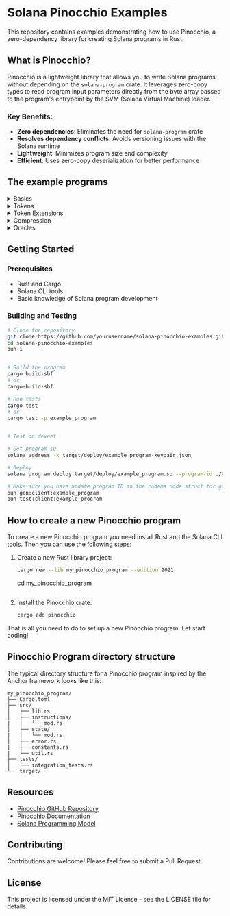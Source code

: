 # Solana Pinocchio Examples

This repository contains examples demonstrating how to use Pinocchio, a zero-dependency library for creating Solana programs in Rust.

## What is Pinocchio?

Pinocchio is a lightweight library that allows you to write Solana programs without depending on the `solana-program` crate. It leverages zero-copy types to read program input parameters directly from the byte array passed to the program's entrypoint by the SVM (Solana Virtual Machine) loader.

### Key Benefits:

- **Zero dependencies**: Eliminates the need for `solana-program` crate
- **Resolves dependency conflicts**: Avoids versioning issues with the Solana runtime
- **Lightweight**: Minimizes program size and complexity
- **Efficient**: Uses zero-copy deserialization for better performance

## The example programs

<details>
  <summary>Basics</summary>

### Hello world

[Hello World on Solana! A minimal program that logs a greeting.](./basics/hello-solana)

### Account-data

[Store and retrieve data using Solana accounts.](./basics/account-data)

### Storing global state - Counter

[Use a PDA to store global state, making a counter that increments when called.](./basics/counter)

### Saving per-user state - Favorites

[Save and update per-user state on the blockchain, ensuring users can only update their own information.](./basics/favorites)

### Checking Instruction Accounts

[Check that the accounts provided in incoming instructions meet particular criteria.](./basics/checking-accounts)

### Closing Accounts

[Close an account and get the Lamports back.](./basics/close-account)

### Creating Accounts

[Make new accounts on the blockchain.](./basics/create-account)

### Cross program invocations

[Invoke an instruction handler from one onchain program in another onchain program.](./basics/cross-program-invocation)

### PDA rent-payer

[Use a PDA to pay the rent for the creation of a new account.](./basics/pda-rent-payer)

### Processing instructions

[Add parameters to an instruction handler and use them.](./basics/processing-instructions)

### Storing date in program derived addresses

[Store and retrieve state in Solana.](./basics/program-derived-addresses)

### Handling accounts that expand in size

[How to store state that changes size in Solana.](./basics/realloc)

### Calculating account size to determine rent

[Determine the necessary minimum rent by calculating an account's size.](./basics/rent)

### Laying out larger programs

[Layout larger Solana onchain programs.](./basics/repository-layout)

### Transferring SOL

[Send SOL between two accounts.](./basics/transfer-sol)

</details>
<details>
  <summary>Tokens</summary>

### Creating tokens

[Create a token on Solana with a token symbol and icon.](./tokens/create-token)

### Minting NFTS

[Mint an NFT from inside your own onchain program using the Token and Metaplex Token Metadata programs.](./tokens/nft-minter) Reminder: you don't need your own program just to mint an NFT, see the note at the top of this README.

### Minting a token from inside a program

[Mint a Token from inside your own onchain program using the Token program.](./tokens/spl-token-minter) Reminder: you don't need your own program just to mint an NFT, see the note at the top of this README.

### Transferring Tokens

[Transfer tokens between accounts](./tokens/transfer-tokens)

### Allowing users to swap digital assets - Escrow

[Allow two users to swap digital assets with each other, each getting 100% of what the other has offered due to the power of decentralization!](./tokens/escrow)

### Minting a token from inside a program with a PDA as the mint authority

[Mint a Token from inside your own onchain program using the Token program.](./tokens/pda-mint-authority) Reminder: you don't need your own program just to mint an NFT, see the note at the top of this README.

### Creating an Automated Market Maker

[Create liquidity pools to allow trading of new digital assets and allows users that provide liquidity to be rewarded by creating an Automated Market Maker.](./tokens/token-swap)

</details>

<details>

  <summary>Token Extensions</summary>

### Basics - create token mints, mint tokens, and transfer tokens with Token Extensions

[Create token mints, mint tokens, and transferr tokens using Token Extensions.](./tokens/token-2022/basics)

### Preventing CPIs with CPI guard

[Enable CPI guard to prevents certain token action from occurring within CPI (Cross-Program Invocation).](./tokens/token-2022/cpi-guard)

### Using default account state

[Create new token accounts that are frozen by default.](./tokens/token-2022/default-account-state)

### Grouping tokens

[Create tokens that belong to larger groups of tokens using the Group Pointer extension.](./tokens/token-2022/group)

### Creating token accounts whose owner cannot be changed

[Create tokens whose owning program cannot be changed.](./tokens/token-2022/immutable-owner)

### Interest bearing tokens

[Create tokens that show an 'interest' calculation.](./tokens/token-2022/interest-bearing)

### Requiring transactions to include descriptive memos

[Create tokens where transfers must have a memo describing the transaction attached.](./tokens/token-2022/memo-transfer)

### Adding on-chain metadata to the token mint

[Create tokens that store their onchain metadata inside the token mint, without needing to use or pay for additional programs.](./tokens/token-2022/metadata)

### Allow a designedated account to close a mint

[Allow a designated account to close a Mint.](./tokens/token-2022/mint-close-authority)

### Usng multiple token extensions

[Use multiple Token Extensions at once.](./tokens/token-2022/multiple-extensions)

### Non-transferrable - create tokens that can't be transferred.

[Create tokens that cannot be transferred.](./tokens/token-2022/non-transferable)

### Permanent Delegate - Create tokens permanently under the control of a particular account

[Create tokens that remain under the control of an account, even when transferred elsewhere.](./tokens/token-2022/permanent-delegate)

### Create tokens with a transfer-fee.

[Create tokens with an inbuilt transfer fee.](./tokens/token-2022/transfer-fee)

</details>
<details>

<summary>Compression</summary>

### Cnft-burn

[Burn compressed NFTs.](./compression/cnft-burn)

### Cnft-vault

[Store Metaplex compressed NFTs inside a PDA.](./compression/cnft-vault)

### Cutils

[Work with Metaplex compressed NFTs.](./compression/cutils)

</details>

<details>

<summary>Oracles</summary>

### pyth

[Use a data source for offchain data (called an Oracle) to perform activities onchain.](./oracles/pyth)

</details>

## Getting Started

### Prerequisites

- Rust and Cargo
- Solana CLI tools
- Basic knowledge of Solana program development

### Building and Testing

```bash
# Clone the repository
git clone https://github.com/yourusername/solana-pinocchio-examples.git
cd solana-pinocchio-examples
bun i


# Build the program
cargo build-sbf
# or
cargo-build-sbf

# Run tests
cargo test
# or
cargo test -p example_program


# Test on devnet

# Get program ID
solana address -k target/deploy/example_program-keypair.json

# Deploy
solana program deploy target/deploy/example_program.so --program-id ./target/deploy/example_program-keypair.json

# Make sure you have update program ID in the codama node struct for generate client code
bun gen:client:example_program
bun test:client:example_program

```

## How to create a new Pinocchio program

To create a new Pinocchio program you need install Rust and the Solana CLI tools. Then you can use the following steps:

1. Create a new Rust library project:

   ```bash
   cargo new --lib my_pinocchio_program --edition 2021
   ```

   cd my_pinocchio_program

   ```

   ```

2. Install the Pinocchio crate:
   ```bash
   cargo add pinocchio
   ```

That is all you need to do to set up a new Pinocchio program. Let start coding!

## Pinocchio Program directory structure

<!-- cấu trúc thư mục lấy cảm hứng từ anchor multiple template -->

The typical directory structure for a Pinocchio program inspired by the Anchor framework looks like this:

```
my_pinocchio_program/
├── Cargo.toml
├── src/
│   ├── lib.rs
│   ├── instructions/
|   |   └── mod.rs
│   ├── state/
|   |   └── mod.rs
│   ├── error.rs
|   ├── constants.rs
|   └── util.rs
├── tests/
│   └── integration_tests.rs
└── target/
```

## Resources

- [Pinocchio GitHub Repository](https://github.com/anza-xyz/pinocchio)
- [Pinocchio Documentation](https://docs.rs/pinocchio)
- [Solana Programming Model](https://docs.solana.com/developing/programming-model/overview)

## Contributing

Contributions are welcome! Please feel free to submit a Pull Request.

## License

This project is licensed under the MIT License - see the LICENSE file for details.
